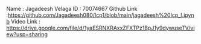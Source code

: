 Name : Jagadeesh Velaga
ID : 70074667
Github Link :https://github.com/Jagadeesh080/Icp1/blob/main/jagadeesh%20Icp_!.ipynb
Video Link : https://drive.google.com/file/d/1yaESRNXRAxxZFXTPz1BpJ1y9dywuseTV/view?usp=sharing
